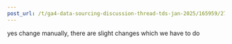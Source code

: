 ```yaml
---
post_url: /t/ga4-data-sourcing-discussion-thread-tds-jan-2025/165959/278
---
```

yes change manually, there are slight changes which we have to do